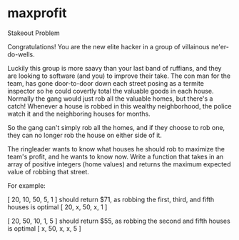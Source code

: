 maxprofit
=========

Stakeout Problem

Congratulations!  You are the new elite hacker in a group of villainous ne'er-do-wells.

Luckily this group is more saavy than your last band of ruffians, and they are looking to software (and you) to improve their take. The con man for the team, has gone door-to-door down each street posing as a termite inspector so he could covertly total the valuable goods in each house. Normally the gang would just rob all the valuable homes, but there's a catch! Whenever a house is robbed in this wealthy neighborhood, the police watch it and the neighboring houses for months.

So the gang can't simply rob all the homes, and if they choose to rob one, they can no longer rob the house on either side of it.

The ringleader wants to know what houses he should rob to maximize the team's profit, and he wants to know now. Write a function that takes in an array of positive integers (home values) and returns the maximum expected value of robbing that street.

For example:

[ 20, 10, 50, 5, 1 ] should return $71, as robbing the first, third, and fifth houses is optimal [ 20, x, 50, x, 1 ]

[ 20, 50, 10, 1, 5 ] should return $55, as robbing the second and fifth houses is optimal [ x, 50, x, x, 5 ]
